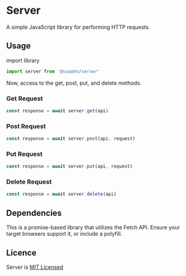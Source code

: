 # Server
A simple JavaScript library for performing HTTP requests.  

## Usage  

import library 
```javascript
import server from '@sswahn/server'
```
Now, access to the get, post, put, and delete methods.  

### Get Request
```javascript
const response = await server.get(api)
```

### Post Request
```javascript
const response = await server.post(api, request)
```

### Put Request
```javascript
const response = await server.put(api, request)
```

### Delete Request
```javascript
const response = await server.delete(api)
```

## Dependencies
This is a promise-based library that utilizes the Fetch API. Ensure your target browsers support it, or include a polyfill.

## Licence
Server is [MIT Licensed](https://github.com/sswahn/server/blob/main/LICENSE)
